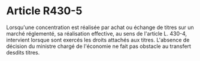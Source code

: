 # Article R430-5

Lorsqu'une concentration est réalisée par achat ou échange de titres sur un marché réglementé, sa réalisation effective, au sens de l'article L. 430-4, intervient lorsque sont exercés les droits attachés aux titres. L'absence de décision du ministre chargé de l'économie ne fait pas obstacle au transfert desdits titres.
